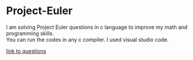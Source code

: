 # Project-Euler

I am solving Project Euler questions in c language to improve my math and programming skills. <br/> 
You can run the codes in any c compiler. I used visual studio code.

[link to questions](https://projecteuler.net/archives)
